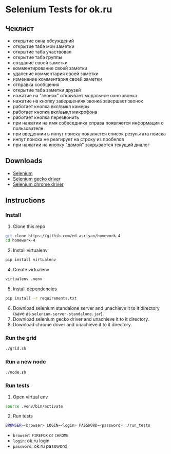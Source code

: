 # Selenium Tests for ok.ru
## Чеклист
- открытие окна обсуждений
- открытие таба мои заметки
- открытие таба участвовал
- открытие таба группы
- создание своей заметки
- комментирование своей заметки
- удаление комментария своей заметки
- изменение комментария своей заметки
- отправка сообщения
- открытие таба заметки друзей
- нажатие на "звонок" открывает модальное окно звонка
- нажатие на кнопку завершенияя звонка завершает звонок
- работает кнопка вкл/выкл камеры
- работает кнопка вкл/выкл микрофона
- работает кнопка перезвонить
- при нажатии на имя собеседника справа появляется информация о пользователе
- при введениии в инпут поиска появляется список результата поиска
- инпут поиска не реагирует на строку из пробелов
- при нажатии на кнопку "домой" закрывается текущий диалог

## Downloads
* [Selenium](http://selenium-release.storage.googleapis.com/index.html)
* [Selenium gecko driver](https://github.com/mozilla/geckodriver/releases)
* [Selenium chrome driver](http://chromedriver.storage.googleapis.com/index.html)

## Instructions
### Install
1. Clone this repo
```bash
git clone https://githib.com/ed-asriyan/homework-4
cd homework-4
```

2. Install virtualenv
```bash
pip install virtualenv
```

4. Create virtualenv
```bash
virtualenv .venv
```

5. Install dependencies
```bash
pip install -r requirements.txt
```

6. Download selenium standalone server and unachieve it to it directory (save as `selenium-server-standalone.jar`).
7. Download selenium gecko driver and unachieve it to it directory.
8. Download chrome driver and unachieve it to it directory.

### Run the grid
```bash
./grid.sh
```

### Run a new node
```bash
./node.sh
```
### Run tests
1. Open virtual env
```bash
source .venv/bin/activate
```

2. Run tests
```bash
BROWSER=<browser> LOGIN=<login> PASSWORD=<password> ./run_tests
```
* `browser`: `FIREFOX` or `CHROME`
* `login`: ok.ru login
* `password`: ok.ru password
